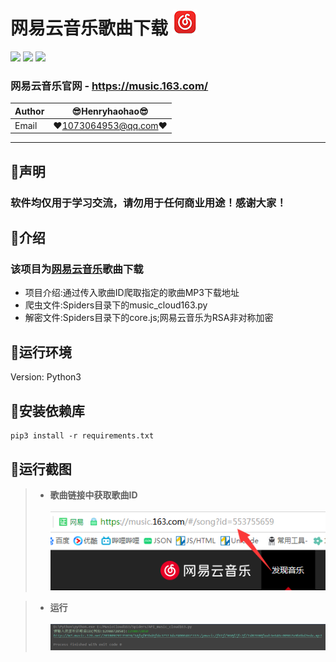 网易云音乐歌曲下载 ![enter image description here](Pic/logo.png)
===========================
![](https://img.shields.io/badge/Python-3.6.3-green.svg) ![](https://img.shields.io/badge/requests-2.18.4-green.svg) ![](https://img.shields.io/badge/PyExecJS-1.5.1-green.svg) 
### 网易云音乐官网 - https://music.163.com/
|Author|:sunglasses:Henryhaohao:sunglasses:|
|---|---
|Email|:hearts:1073064953@qq.com:hearts:

    
****
## :dolphin:声明
### 软件均仅用于学习交流，请勿用于任何商业用途！感谢大家！
## :dolphin:介绍
### 该项目为[网易云音乐](https://music.163.com/)歌曲下载
- 项目介绍:通过传入歌曲ID爬取指定的歌曲MP3下载地址
- 爬虫文件:Spiders目录下的music_cloud163.py
- 解密文件:Spiders目录下的core.js;网易云音乐为RSA非对称加密
## :dolphin:运行环境
Version: Python3
## :dolphin:安装依赖库
```
pip3 install -r requirements.txt
```
## :dolphin:运行截图
> - **歌曲链接中获取歌曲ID**<br><br>
![enter image description here](Pic/songid.png)

> - **运行**<br><br>
![enter image description here](Pic/run.png)




